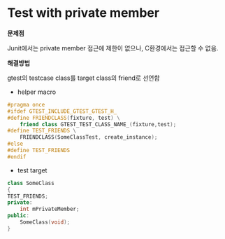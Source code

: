 # Test with private member

**문제점**

Junit에서는 private member 접근에 제한이 없으나, C환경에서는 접근할 수 없음.

**해결방법**

gtest의 testcase class를 target class의 friend로 선언함

* helper macro

```cpp
#pragma once
#ifdef GTEST_INCLUDE_GTEST_GTEST_H_
#define FRIENDCLASS(fixture, test) \
    friend class GTEST_TEST_CLASS_NAME_(fixture,test);
#define TEST_FRIENDS \
    FRIENDCLASS(SomeClassTest, create_instance);
#else 
#define TEST_FRIENDS
#endif
```

* test target
```cpp
class SomeClass
{
TEST_FRIENDS;
private:
    int mPrivateMember;
public:
    SomeClass(void);
}
```
